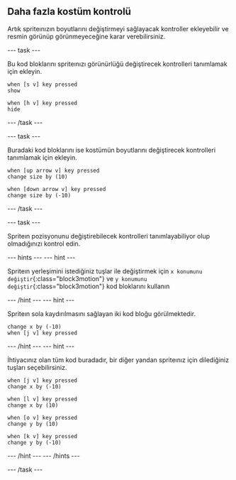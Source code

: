 ## Daha fazla kostüm kontrolü

Artık spriteınızın boyutlarını değiştirmeyi sağlayacak kontroller ekleyebilir ve resmin görünüp görünmeyeceğine karar verebilirsiniz.

--- task ---

Bu kod bloklarını spriteınızı görünürlüğü değiştirecek kontrolleri tanımlamak için ekleyin.

```blocks3
when [s v] key pressed
show

when [h v] key pressed
hide
```

--- /task ---

--- task ---

Buradaki kod bloklarını ise kostümün boyutlarını değiştirecek kontrolleri tanımlamak için ekleyin.

```blocks3
when [up arrow v] key pressed
change size by (10)

when [down arrow v] key pressed
change size by (-10)
```

--- /task ---

--- task ---

Spriteın pozisyonunu değiştirebilecek kontrolleri tanımlayabiliyor olup olmadığınızı kontrol edin.

--- hints --- --- hint ---

Spriteın yerleşimini istediğiniz tuşlar ile değiştirmek için `x konumunu değiştir`{:class="block3motion"} ve `y konumunu değiştir`{:class="block3motion"} kod bloklarını kullanın

--- /hint --- --- hint ---

Spriteın sola kaydırılmasını sağlayan iki kod bloğu görülmektedir.

```blocks3
change x by (-10)
when [j v] key pressed
```

--- /hint --- --- hint ---

İhtiyacınız olan tüm kod buradadır, bir diğer yandan spriteınız için dilediğiniz tuşları seçebilirsiniz.

```blocks3
when [j v] key pressed
change x by (-10)

when [l v] key pressed
change x by (10)

when [o v] key pressed
change y by (10)

when [k v] key pressed
change y by (-10)
```

--- /hint --- --- /hints ---



--- /task ---


